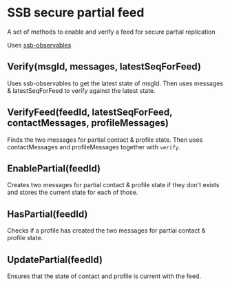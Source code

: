 # SSB secure partial feed

A set of methods to enable and verify a feed for secure partial replication

Uses [ssb-observables](https://github.com/arj03/ssb-observables)

## Verify(msgId, messages, latestSeqForFeed)

Uses ssb-observables to get the latest state of msgId. Then uses messages & latestSeqForFeed to verify against the latest state.

## VerifyFeed(feedId, latestSeqForFeed, contactMessages, profileMessages)

Finds the two messages for partial contact & profile state. Then uses contactMessages and profileMessages together with `verify`.

## EnablePartial(feedId)

Creates two messages for partial contact & profile state if they don't exists and stores the current state for each of those.

## HasPartial(feedId)

Checks if a profile has created the two messages for partial contact & profile state.

## UpdatePartial(feedId)

Ensures that the state of contact and profile is current with the feed.
